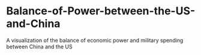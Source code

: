 # Balance-of-Power-between-the-US-and-China
A visualization of the balance of economic power and military spending between China and the US
